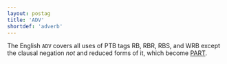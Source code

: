 ```yaml
---
layout: postag
title: 'ADV'
shortdef: 'adverb'
---
```


The English `ADV` covers all uses of PTB tags RB, RBR, RBS, and WRB except the clausal negation _not_ and reduced forms of it, which become [PART]().
<!-- Interlanguage links updated Út zář 29 20:42:53 CEST 2020 -->
